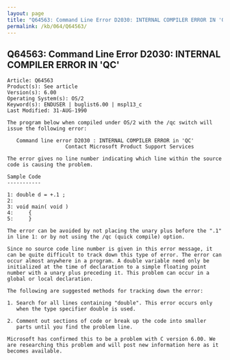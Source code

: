 ```yaml
---
layout: page
title: "Q64563: Command Line Error D2030: INTERNAL COMPILER ERROR IN 'QC'"
permalink: /kb/064/Q64563/
---
```


## Q64563: Command Line Error D2030: INTERNAL COMPILER ERROR IN 'QC'

	Article: Q64563
	Product(s): See article
	Version(s): 6.00
	Operating System(s): OS/2
	Keyword(s): ENDUSER | buglist6.00 | mspl13_c
	Last Modified: 31-AUG-1990
	
	The program below when compiled under OS/2 with the /qc switch will
	issue the following error:
	
	   Command line error D2030 : INTERNAL COMPILER ERROR in 'QC'
	                   Contact Microsoft Product Support Services
	
	The error gives no line number indicating which line within the source
	code is causing the problem.
	
	Sample Code
	-----------
	
	1: double d = +.1 ;
	2:
	3: void main( void )
	4:     {
	5:     }
	
	The error can be avoided by not placing the unary plus before the ".1"
	in line 1: or by not using the /qc (quick compile) option.
	
	Since no source code line number is given in this error message, it
	can be quite difficult to track down this type of error. The error can
	occur almost anywhere in a program. A double variable need only be
	initialized at the time of declaration to a simple floating point
	number with a unary plus preceding it. This problem can occur in a
	global or local declaration.
	
	The following are suggested methods for tracking down the error:
	
	1. Search for all lines containing "double". This error occurs only
	   when the type specifier double is used.
	
	2. Comment out sections of code or break up the code into smaller
	   parts until you find the problem line.
	
	Microsoft has confirmed this to be a problem with C version 6.00. We
	are researching this problem and will post new information here as it
	becomes available.
